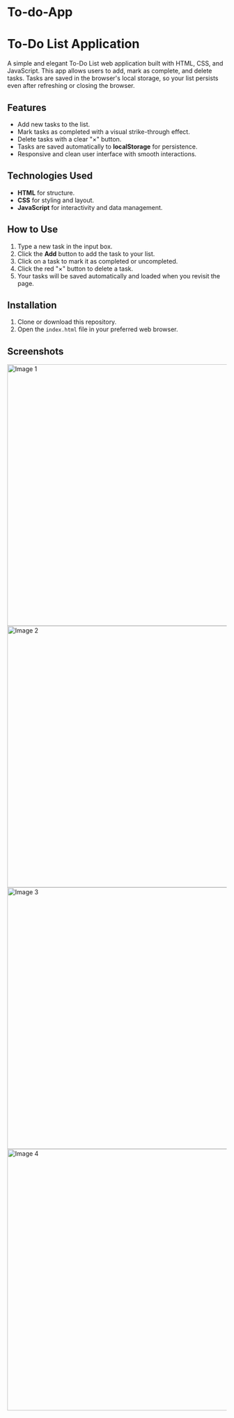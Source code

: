 # To-do-App

# To-Do List Application

A simple and elegant To-Do List web application built with HTML, CSS, and JavaScript. This app allows users to add, mark as complete, and delete tasks. Tasks are saved in the browser's local storage, so your list persists even after refreshing or closing the browser.

## Features

- Add new tasks to the list.
- Mark tasks as completed with a visual strike-through effect.
- Delete tasks with a clear "×" button.
- Tasks are saved automatically to **localStorage** for persistence.
- Responsive and clean user interface with smooth interactions.

## Technologies Used

- **HTML** for structure.
- **CSS** for styling and layout.
- **JavaScript** for interactivity and data management.

## How to Use

1. Type a new task in the input box.
2. Click the **Add** button to add the task to your list.
3. Click on a task to mark it as completed or uncompleted.
4. Click the red "×" button to delete a task.
5. Your tasks will be saved automatically and loaded when you revisit the page.

## Installation

1. Clone or download this repository.
2. Open the `index.html` file in your preferred web browser.

## Screenshots

<!-- Example for img-1.png -->
<img src="images/img-1.png" alt="Image 1" width="600">

<!-- Example for img-2.png -->
<img src="images/img-2.png" alt="Image 2" width="600">

<!-- Example for img-3.png -->
<img src="images/img-3.png" alt="Image 3" width="600">

<!-- Example for img-4.png -->
<img src="images/img-4.png" alt="Image 4" width="600">
